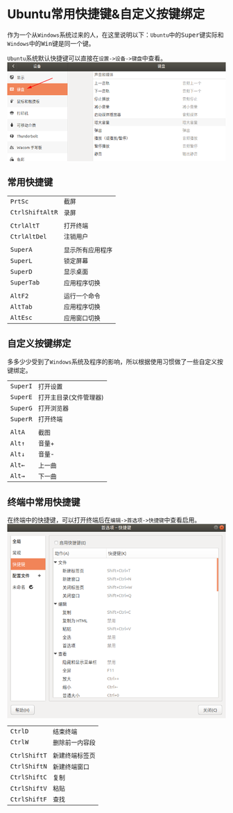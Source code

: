 # Ubuntu常用快捷键&自定义按键绑定

作为一个从`Windows`系统过来的人，在这里说明以下：`Ubuntu`中的<kbd>Super</kbd>键实际和`Windows`中的<kbd>Win</kbd>键是同一个键。


`Ubuntu`系统默认快捷键可以直接在`设置->设备->键盘`中查看。
![Ubuntu默认快捷键](../images/06-ubuntu-default-keymaps.png)

## 常用快捷键
|  |  |
| - | - |
| <kbd>PrtSc</kbd> | 截屏 |
| <kbd>Ctrl</kbd><kbd>Shift</kbd><kbd>Alt</kbd><kbd>R</kbd> | 录屏 |
||
| <kbd>Ctrl</kbd><kbd>Alt</kbd><kbd>T</kbd> | 打开终端 |
| <kbd>Ctrl</kbd><kbd>Alt</kbd><kbd>Del</kbd> | 注销用户 |
||
| <kbd>Super</kbd><kbd>A</kbd> | 显示所有应用程序 |
| <kbd>Super</kbd><kbd>L</kbd> | 锁定屏幕 |
| <kbd>Super</kbd><kbd>D</kbd> | 显示桌面 |
| <kbd>Super</kbd><kbd>Tab</kbd> | 应用程序切换 |
||
| <kbd>Alt</kbd><kbd>F2</kbd> | 运行一个命令 |
| <kbd>Alt</kbd><kbd>Tab</kbd> | 应用程序切换 |
| <kbd>Alt</kbd><kbd>Esc</kbd> | 应用窗口切换 |

## 自定义按键绑定
多多少少受到了`Windows`系统及程序的影响，所以根据使用习惯做了一些自定义按键绑定。

|  |  |
| - | - |
| <kbd>Super</kbd><kbd>I</kbd> | 打开设置 |
| <kbd>Super</kbd><kbd>E</kbd> | 打开主目录(文件管理器) |
| <kbd>Super</kbd><kbd>G</kbd> | 打开浏览器 |
| <kbd>Super</kbd><kbd>R</kbd> | 打开终端 |
||
| <kbd>Alt</kbd><kbd>A</kbd> | 截图 |
| <kbd>Alt</kbd><kbd>↑</kbd> | 音量+ |
| <kbd>Alt</kbd><kbd>↓</kbd> | 音量- |
| <kbd>Alt</kbd><kbd>←</kbd> | 上一曲 |
| <kbd>Alt</kbd><kbd>→</kbd> | 下一曲 |

## 终端中常用快捷键

在终端中的快捷键，可以打开终端后在`编辑->首选项->快捷键`中查看启用。
![终端默认快捷键](../images/06-ternimal-default-keymaps.png)

|  |  |
| - | - |
| <kbd>Ctrl</kbd><kbd>D</kbd> | 结束终端 |
| <kbd>Ctrl</kbd><kbd>W</kbd> | 删除前一内容段 |
||
| <kbd>Ctrl</kbd><kbd>Shift</kbd><kbd>T</kbd> | 新建终端标签页 |
| <kbd>Ctrl</kbd><kbd>Shift</kbd><kbd>N</kbd> | 新建终端窗口 |
| <kbd>Ctrl</kbd><kbd>Shift</kbd><kbd>C</kbd> | 复制 |
| <kbd>Ctrl</kbd><kbd>Shift</kbd><kbd>V</kbd> | 粘贴 |
| <kbd>Ctrl</kbd><kbd>Shift</kbd><kbd>F</kbd> | 查找 |




